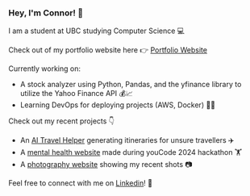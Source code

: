 ### Hey, I'm Connor! 👋
I am a student at UBC studying Computer Science 💻

Check out of my portfolio website here 👉 [Portfolio Website](https://www.youngconnor.com)

Currently working on:
- A stock analyzer using Python, Pandas, and the yfinance library to utilize the Yahoo Finance API 💰📈
- Learning DevOps for deploying projects (AWS, Docker) 📡🐋

Check out my recent projects 👇
- An [AI Travel Helper](https://github.com/youngconnorr/PathFinder/) generating itineraries for unsure travellers ✈️
- A [mental health website](https://mindfit.netlify.app/) made during youCode 2024 hackathon 🏋️
- A [photography website](https://cyoungphotos.netlify.app) showing my recent shots 📷



Feel free to connect with me on [Linkedin](https://www.linkedin.com/in/connor-youngg)! 🙂

<!--
**youngconnorr/youngconnorr** is a ✨ _special_ ✨ repository because its `README.md` (this file) appears on your GitHub profile.

Here are some ideas to get you started:

- 🔭 I’m currently working on ...
- 🌱 I’m currently learning ...
- 👯 I’m looking to collaborate on ...
- 🤔 I’m looking for help with ...
- 💬 Ask me about ...
- 📫 How to reach me: ...
- 😄 Pronouns: ...
- ⚡ Fun fact: ...
-->
